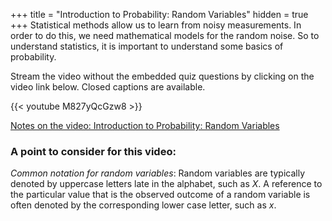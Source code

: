 +++
title = "Introduction to Probability: Random Variables"
hidden = true
+++
Statistical methods allow us to learn from noisy measurements. In order to do this, we need mathematical models for the random noise. So to understand statistics, it is important to understand some basics of probability.

Stream the video without the embedded quiz questions by clicking on the video link below. Closed captions are available.

{{< youtube M827yQcGzw8 >}}

[Notes on the video: Introduction to Probability: Random Variables](../5-1-Introduction-to-Probability-Random-Variables.pdf)

### A point to consider for this video:

*Common notation for random variables*: Random variables are typically denoted by uppercase letters late in the alphabet, such as *X*. A reference to the particular value that is the observed outcome of a random variable is often denoted by the corresponding lower case letter, such as *x*.